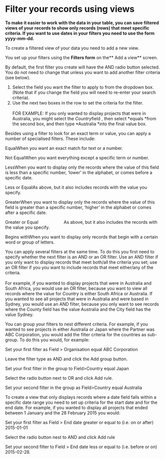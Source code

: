 

# Filter your records using views

**To make it easier to work with the data in your table, you can save filtered views of your records to show only records (rows) that meet specific criteria. If you want to use dates in your filters you need to use the form yyyy-mm-dd.**

To create a filtered view of your data you need to add a new view.

You set up your filters using the&nbsp;**Filters form** on the**&nbsp;Add a view**&nbsp;screen.

By default, the first filter you create will have the AND radio button selected. You do not need to change that unless you want to add another filter criteria (see below).

1. Select the field you want the filter to apply to from the dropdown box. (Note that if you change the field you will need to re-enter your search criteria).
2. Use the next two boxes in the row to set the criteria for the filter.
   <br>
   <br>FOR EXAMPLE: If you only wanted to display projects that were in Australia, you might select the *Country*field , then select&nbsp;*equals&nbsp;*from the second box, and then type&nbsp;*Australia&nbsp;*into the final value box.

Besides using a filter to look for an exact term or value, you can apply a number of specialised filters. These include:

EqualWhen you want an exact match for text or a number.

Not EqualWhen you want everything except a specific term or number.

LessWhen you want to display only the records where the value of this field is less than a specific number, ‘lower’ in the alphabet, or comes before a specific date.

Less or EqualAs above, but it also includes records with the value you specify.

GreaterWhen you want to display only the records where the value of this field is greater than a specific number, ‘higher’ in the alphabet or comes after a specific date.

Greater or Equal&nbsp; &nbsp;&nbsp; &nbsp;&nbsp; &nbsp;&nbsp; &nbsp;&nbsp; &nbsp;&nbsp; &nbsp;&nbsp; &nbsp;As above, but it also includes the records with the value you specify.

Begins withWhen you want to display only records that begin with a certain word or group of letters.

You can apply several filters at the same time. To do this you first need to specify whether the next filter is an AND or an OR filter. Use an AND filter if you only want to display records that meet both/all the criteria you set; use an OR filter if you you want to include records that meet either/any of the criteria.
<br>
<br>For example, if you wanted to display projects that were in Australia and South Africa, you would use an OR filter, because you want to view all records where the value for Country is either South Africa or Australia. If you wanted to see all projects that were in Australia and were based in Sydney, you would use an AND filter, because you only want to see records where the County field has the value Australia and the City field has the value Sydney.

You can group your filters to nest different criteria. For example, if you wanted to see projects in either Australia or Japan where the Partner was ABC Corporation, you would add the filter criteria for the countries as sub-group. To do this you would, for example:

Set your first filter as Field &gt; Organisation equal ABC Corporation

Leave the filter type as AND and click the Add group button.

Set your first filter in the group to Field&gt;Country equal Japan

Select the radio button next to OR and click Add rule.

Set your second filter in the group as Field&gt;Country equal Australia

To create a view that only displays records where a date field falls within a specific date range you need to set up criteria for the start date and for the end date. For example, if you wanted to display all projects that ended between 1 January and the 28 February 2015 you would:

Set your first filter as Field &gt; End date greater or equal to (i.e. on or after) 2015-01-01

Select the radio button nest to AND and click Add rule

Set your second filter to Field &gt; End date less or equal to (i.e. before or on) 2015-02-28.